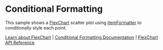 Conditional Formatting
======================

This sample shows a [FlexChart](https://www.grapecity.com/wijmo/api/classes/wijmo_chart.flexchart.html) scatter plot using [itemFormatter](https://www.grapecity.com/wijmo/api/classes/wijmo_chart.flexchart.html#itemformatter) to conditionally style each point.

[Learn about FlexChart](https://www.grapecity.com/wijmo-flexchart) | [Conditional Formatting Documentation](https://www.grapecity.com/wijmo/docs/Topics/Chart/Advanced/Conditional-Format) | [FlexChart API Reference](https://www.grapecity.com/wijmo/api/classes/wijmo_chart.flexchart.html)